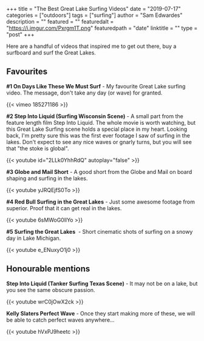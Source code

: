 +++
title = "The Best Great Lake Surfing Videos"
date = "2019-07-17"
categories = ["outdoors"]
tags = ["surfing"]
author = "Sam Edwardes"
description = ""
featured = ""
featuredalt = "https://i.imgur.com/Pxrgm1T.png"
featuredpath = "date"
linktitle = ""
type = "post"
+++

Here are a handful of videos that inspired me to get out there, buy a surfboard and surf the Great Lakes.

## Favourites

**#1 On Days Like These We Must Surf** - My favourite Great Lake surfing video. The message, don't take any day (or wave) for granted.

{{< vimeo 185271186 >}}

**#2 Step Into Liquid (Surfing Wisconsin Scene)** - A small part from the feature length film Step Into Liquid. The whole movie is worth watching, but this Great Lake Surfing scene holds a special place in my heart. Looking back, I'm pretty sure this was the first ever footage I saw of surfing in the lakes. Don't expect to see any nice waves or gnarly turns, but you will see that "the stoke is global".

{{< youtube id="2LLk0YhhRdQ" autoplay="false" >}}

**#3 Globe and Mail Short** - A good short from the Globe and Mail on board shaping and surfing in the lakes.

{{< youtube yJRQEjfS0To >}}

**#4 Red Bull Surfing in the Great Lakes** - Just some awesome footage from superior. Proof that it can get real in the lakes.

{{< youtube 6sMWoG0llYo >}}

**#5 Surfing the Great Lakes**  - Short cinematic shots of surfing on a snowy day in Lake Michigan.

{{< youtube e_ENuxyO1j0 >}}

## Honourable mentions

**Step Into Liquid (Tanker Surfing Texas Scene)** - It may not be on a lake, but you see the same obscure passion.

{{< youtube wrC0jOwX2ck >}}

**Kelly Slaters Perfect Wave** - Once they start making more of these, we will be able to catch perfect waves anywhere...

{{< youtube hVxPJ9heetc >}}